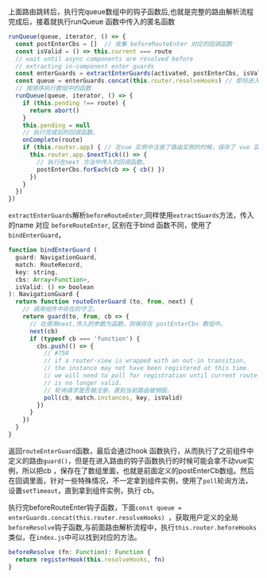 上面路由跳转后，执行完queue数组中的钩子函数后,也就是完整的路由解析流程完成后，接着就执行runQueue 函数中传入的匿名函数
``` js
runQueue(queue, iterator, () => {
  const postEnterCbs = []  // 收集 beforeRouteEnter 对应的回调函数
  const isValid = () => this.current === route
  // wait until async components are resolved before
  // extracting in-component enter guards
  const enterGuards = extractEnterGuards(activated, postEnterCbs, isValid)
  const queue = enterGuards.concat(this.router.resolveHooks) // 即将进入的路由的钩子函数，以及完成后的钩子函数
  // 按顺序执行数组中的函数
  runQueue(queue, iterator, () => {
    if (this.pending !== route) {
      return abort()
    }
    this.pending = null
    // 执行完成后的回调函数。
    onComplete(route)
    if (this.router.app) { // 在vue 实例中注册了路由实例的时候，保存了 vue 实例的引用
      this.router.app.$nextTick(() => {
        // 执行在next 方法中传入的回调函数。
        postEnterCbs.forEach(cb => { cb() })
      })
    }
  })
})
```

`extractEnterGuards`解析`beforeRouteEnter`,同样使用`extractGuards`方法，传入的name 对应 `beforeRouteEnter`, 区别在于bind 函数不同，使用了`bindEnterGuard`，
``` js
function bindEnterGuard (
  guard: NavigationGuard,
  match: RouteRecord,
  key: string,
  cbs: Array<Function>,
  isValid: () => boolean
): NavigationGuard {
  return function routeEnterGuard (to, from, next) {
    // 调用组件中存在的守卫。
    return guard(to, from, cb => {
      // 在使用next,传入的参数为函数，则保存在 postEnterCbs 数组中。
      next(cb)
      if (typeof cb === 'function') {
        cbs.push(() => {
          // #750
          // if a router-view is wrapped with an out-in transition,
          // the instance may not have been registered at this time.
          // we will need to poll for registration until current route
          // is no longer valid.
          // 轮询请求是否被注册，直到当前路由被销毁。
          poll(cb, match.instances, key, isValid)
        })
      }
    })
  }
}
```
返回`routeEnterGuard`函数，最后会通过hook 函数执行，从而执行了之前组件中定义的路由`guard()`，但是在进入路由的钩子函数执行的时候可能会拿不动vue实例，所以把cb ，保存在了数组里面，也就是前面定义的postEnterCb数组。然后在回调里面，针对一些特殊情况，不一定拿到组件实例，使用了`poll`轮询方法，设置`setTimeout`，直到拿到组件实例，执行 cb。

执行完beforeRouteEnter钩子函数，下面`const queue = enterGuards.concat(this.router.resolveHooks) `，获取用户定义的全局 `beforeResolve`钩子函数,与前面路由解析流程中，执行`this.router.beforeHooks`类似，在`index.js`中可以找到对应的方法。
``` js
beforeResolve (fn: Function): Function {
  return registerHook(this.resolveHooks, fn)
}

```
